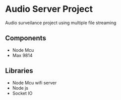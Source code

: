 # Audio Server Project

Audio surveilance project using multiple file streaming

## Components

* Node Mcu
* Max 9814

## Libraries

* Node Mcu wifi server
* Node js
* Socket IO
